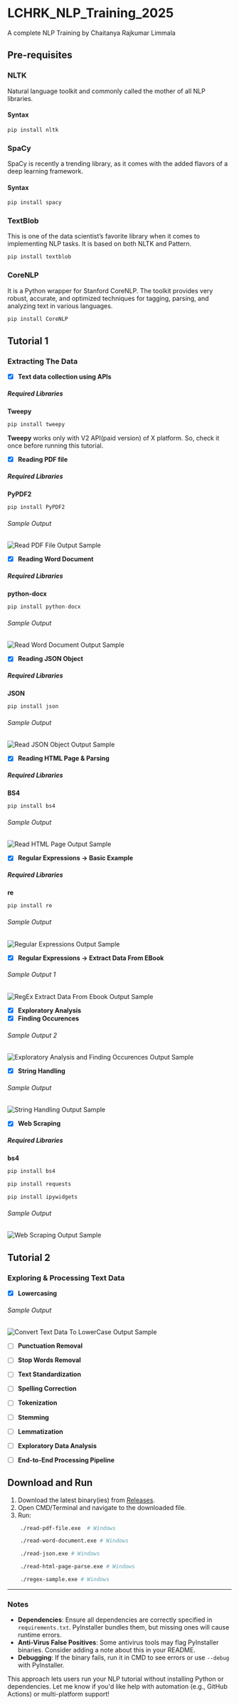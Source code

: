 # LCHRK_NLP_Training_2025
 A complete NLP Training by Chaitanya Rajkumar Limmala

## Pre-requisites

### NLTK
Natural language toolkit and commonly called the mother of all 
NLP libraries.
#### Syntax
```python
pip install nltk
```

### SpaCy
SpaCy is recently a trending library, as it comes with the added 
flavors of a deep learning framework.
#### Syntax
```python
pip install spacy
```

### TextBlob
This is one of the data scientist’s favorite library when it 
comes to implementing NLP tasks. It is based on both NLTK and Pattern.
```python
pip install textblob
```

### CoreNLP
It is a Python wrapper for Stanford CoreNLP. The toolkit 
provides very robust, accurate, and optimized techniques for tagging, 
parsing, and analyzing text in various languages.
```python
pip install CoreNLP
```

## Tutorial 1
### Extracting The Data
- [x] **Text data collection using APIs**
##### Required Libraries
**Tweepy**
```python
pip install tweepy
```
**Tweepy** works only with V2 API(paid version) of X platform. So, check it once before running this tutorial.

- [x] **Reading PDF file**
##### Required Libraries
**PyPDF2**
```python
pip install PyPDF2
```
###### Sample Output
![Read PDF File Output Sample](https://github.com/lchrk241721/LCHRK_NLP_Training_2025/blob/main/Results%20Area/read-pdf-file-output.png)

- [x] **Reading Word Document**
##### Required Libraries
**python-docx**
```python
pip install python-docx
```
###### Sample Output
![Read Word Document Output Sample](https://github.com/lchrk241721/LCHRK_NLP_Training_2025/blob/main/Results%20Area/read-word-document-output.png)

- [x] **Reading JSON Object**
##### Required Libraries
**JSON**
```python
pip install json
```
###### Sample Output
![Read JSON Object Output Sample](https://github.com/lchrk241721/LCHRK_NLP_Training_2025/blob/main/Results%20Area/read-json-output.png)

- [x] **Reading HTML Page & Parsing**
##### Required Libraries
**BS4**
```python
pip install bs4
```
###### Sample Output
![Read HTML Page Output Sample](https://github.com/lchrk241721/LCHRK_NLP_Training_2025/blob/main/Results%20Area/read-html-page-parse-output.png)

- [x] **Regular Expressions -> Basic Example**
##### Required Libraries
**re**
```python
pip install re
```
###### Sample Output
![Regular Expressions Output Sample](https://github.com/lchrk241721/LCHRK_NLP_Training_2025/blob/main/Results%20Area/regex-example-output.png)

- [x] **Regular Expressions -> Extract Data From EBook**
###### Sample Output 1
![RegEx Extract Data From Ebook Output Sample](https://github.com/lchrk241721/LCHRK_NLP_Training_2025/blob/main/Results%20Area/regex-extract-data-from-ebook-output.png)
- [x] **Exploratory Analysis**
- [x] **Finding Occurences**
###### Sample Output 2
![Exploratory Analysis and Finding Occurences Output Sample](https://github.com/lchrk241721/LCHRK_NLP_Training_2025/blob/main/Results%20Area/regex-extract-data-from-ebook-expl-analysis-finding-occurences-output.png)

- [x] **String Handling**

###### Sample Output
![String Handling Output Sample](https://github.com/lchrk241721/LCHRK_NLP_Training_2025/blob/main/Results%20Area/string-handling-output.png)

- [x] **Web Scraping**
##### Required Libraries
**bs4**
```python
pip install bs4
```
```python
pip install requests
```
```python
pip install ipywidgets
```
###### Sample Output
![Web Scraping Output Sample](https://github.com/lchrk241721/LCHRK_NLP_Training_2025/blob/main/Results%20Area/web-scraping-output.png)
## Tutorial 2
### Exploring & Processing Text Data
- [x] **Lowercasing**

###### Sample Output
![Convert Text Data To LowerCase Output Sample](https://github.com/lchrk241721/LCHRK_NLP_Training_2025/blob/main/Results%20Area/convert-text-data-to-lowcase-output.png)

- [ ] **Punctuation Removal**

- [ ] **Stop Words Removal**

- [ ] **Text Standardization**

- [ ] **Spelling Correction**

- [ ] **Tokenization**

- [ ] **Stemming**

- [ ] **Lemmatization**

- [ ] **Exploratory Data Analysis**

- [ ] **End-to-End Processing Pipeline**


## Download and Run
1. Download the latest binary(ies) from [Releases](https://github.com/lchrk241721/LCHRK_NLP_Training_2025/releases).
2. Open CMD/Terminal and navigate to the downloaded file.
3. Run:
```bash
    ./read-pdf-file.exe  # Windows  
```
```bash
    ./read-word-document.exe # Windows
```
```bash
    ./read-json.exe # Windows
```
```bash
    ./read-html-page-parse.exe # Windows
```
```bash
    ./regex-sample.exe # Windows
```


---

### **Notes**
- **Dependencies**: Ensure all dependencies are correctly specified in `requirements.txt`. PyInstaller bundles them, but missing ones will cause runtime errors.
- **Anti-Virus False Positives**: Some antivirus tools may flag PyInstaller binaries. Consider adding a note about this in your README.
- **Debugging**: If the binary fails, run it in CMD to see errors or use `--debug` with PyInstaller.

This approach lets users run your NLP tutorial without installing Python or dependencies. Let me know if you'd like help with automation (e.g., GitHub Actions) or multi-platform support!